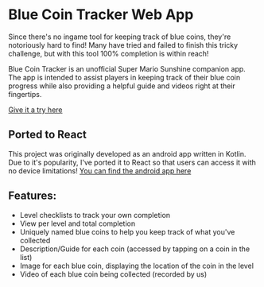 # Blue Coin Tracker Web App

Since there's no ingame tool for keeping track of blue coins, they're notoriously hard to find! Many have tried and failed to finish this tricky challenge, but with this tool 100% completion is within reach!

Blue Coin Tracker is an unofficial Super Mario Sunshine companion app. The app is intended to assist players in keeping track of their blue coin progress while also providing a helpful guide and videos right at their fingertips.

[Give it a try here](https://merryplace.github.io/blue-coin-tracker-webapp/)

## Ported to React

This project was originally developed as an android app written in Kotlin. Due to it's popularity, I've ported it to React so that users can access it with no device limitations!
[You can find the android app here](https://github.com/MerryPlace/Blue-Coin-Tracker)

## Features:
- Level checklists to track your own completion
- View per level and total completion
- Uniquely named blue coins to help you keep track of what you've collected
- Description/Guide for each coin (accessed by tapping on a coin in the list)
- Image for each blue coin, displaying the location of the coin in the level
- Video of each blue coin being collected (recorded by us)
